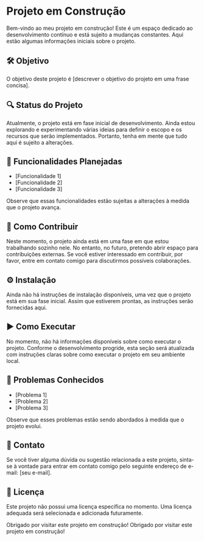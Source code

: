 # Projeto em Construção

Bem-vindo ao meu projeto em construção! Este é um espaço dedicado ao desenvolvimento contínuo e está sujeito a mudanças constantes. Aqui estão algumas informações iniciais sobre o projeto.

## 🛠️ Objetivo

O objetivo deste projeto é [descrever o objetivo do projeto em uma frase concisa].

## 🔍 Status do Projeto

Atualmente, o projeto está em fase inicial de desenvolvimento. Ainda estou explorando e experimentando várias ideias para definir o escopo e os recursos que serão implementados. Portanto, tenha em mente que tudo aqui é sujeito a alterações.

## 📝 Funcionalidades Planejadas

- [Funcionalidade 1]
- [Funcionalidade 2]
- [Funcionalidade 3]

Observe que essas funcionalidades estão sujeitas a alterações à medida que o projeto avança.

## 👥 Como Contribuir

Neste momento, o projeto ainda está em uma fase em que estou trabalhando sozinho nele. No entanto, no futuro, pretendo abrir espaço para contribuições externas. Se você estiver interessado em contribuir, por favor, entre em contato comigo para discutirmos possíveis colaborações.

## ⚙️ Instalação

Ainda não há instruções de instalação disponíveis, uma vez que o projeto está em sua fase inicial. Assim que estiverem prontas, as instruções serão fornecidas aqui.

## ▶️ Como Executar

No momento, não há informações disponíveis sobre como executar o projeto. Conforme o desenvolvimento progride, esta seção será atualizada com instruções claras sobre como executar o projeto em seu ambiente local.

## 🚨 Problemas Conhecidos

- [Problema 1]
- [Problema 2]
- [Problema 3]

Observe que esses problemas estão sendo abordados à medida que o projeto evolui.

## 📧 Contato

Se você tiver alguma dúvida ou sugestão relacionada a este projeto, sinta-se à vontade para entrar em contato comigo pelo seguinte endereço de e-mail: [seu e-mail].

## 📄 Licença

Este projeto não possui uma licença específica no momento. Uma licença adequada será selecionada e adicionada futuramente.

Obrigado por visitar este projeto em construção!
Obrigado por visitar este projeto em construção!

